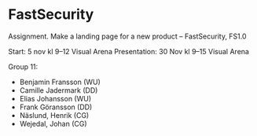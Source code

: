 # FastSecurity

Assignment. Make a landing page for a new product – FastSecurity, FS1.0

Start: 5 nov kl 9–12 Visual Arena
Presentation: 30 Nov kl 9–15 Visual Arena

Group 11:
- Benjamin Fransson (WU)
- Camille Jadermark (DD)
- Elias Johansson (WU)
- Frank Göransson (DD)
- Näslund, Henrik (CG)
- Wejedal, Johan (CG)

